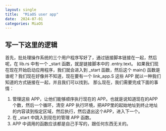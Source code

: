 ```yaml
---
layout: single
title:  "MiaOS user app"
date:  2024-07-01
categories: MiaOS
---
```


## 写一下这里的逻辑

首先，批处理操作系统的三个用户程序写好了，通过链接脚本链接在一起，然后呢，在 lib.rs 中有一个 _start 函数，就是链接脚本中的 .entry.text。
如果我们现在现在开始启动应用程序，我们就会进入到 _start 函数，然后这个 main() 函数是谁呢？我们现在好像并不知道，现在要有一个 link_app.S  这些 APP 就以一种我们知道的方式链接在一起，并且我们可以找到。
那么现在，我们需要完成下面的事情：
1. 管理这些 APP，让他们能够顺序执行现在的 APP。也就是说知道现在的APP个数，然后一个循环，清空 APP 执行环境，把APP里的起始地址到终止地址的内容读到指定区域，然后执行，然后退出这个APP，进入下一个。
2. 在 _start 中跳入到现在的管理 APP 函数。
3. APP 中调用的函数应该都是自己手写的，跟任何东西无关的。

